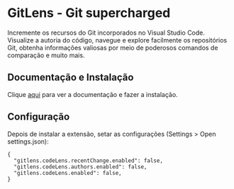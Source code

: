 # GitLens - Git supercharged

Incremente os recursos do Git incorporados no Visual Studio Code. Visualize a autoria do código, navegue e explore facilmente os repositórios Git, obtenha informações valiosas por meio de poderosos comandos de comparação e muito mais.

## Documentação e Instalação

Clique [aqui](https://marketplace.visualstudio.com/items?itemName=eamodio.gitlens) para ver a documentação e fazer a instalação.

## Configuração

Depois de instalar a extensão, setar as configurações (Settings > Open settings.json):

```
{
  "gitlens.codeLens.recentChange.enabled": false,
  "gitlens.codeLens.authors.enabled": false,
  "gitlens.codeLens.enabled": false,
}
```